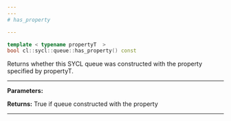 ```yaml
---
---
# has_property

---
```


```cpp
template < typename propertyT  >
bool cl::sycl::queue::has_property() const
```


Returns whether this SYCL queue was constructed with the property specified by propertyT. 


---
**Parameters:**

**Returns:** True if queue constructed with the property 

---
